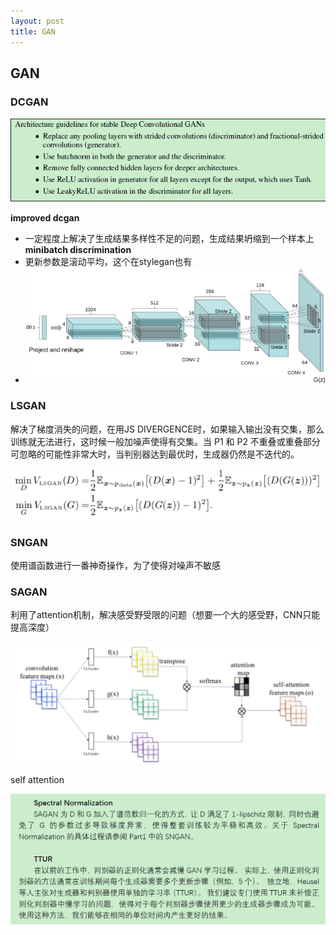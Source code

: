 ```yaml
---
layout: post
title: GAN
---
```




## GAN

### DCGAN

![image-20211203205240630](pics/image-20211203205240630.png)

**improved dcgan**

- 一定程度上解决了生成结果多样性不足的问题，生成结果坍缩到一个样本上**minibatch discrimination**
- 更新参数是滚动平均，这个在stylegan也有
- ![image-20211203210712892](pics/image-20211203210712892.png)

### LSGAN

解决了梯度消失的问题，在用JS DIVERGENCE时，如果输入输出没有交集，那么训练就无法进行，这时候一般加噪声使得有交集。当 P1 和 P2 不重叠或重叠部分可忽略的可能性非常大时，当判别器达到最优时，生成器仍然是不迭代的。

![image-20211203210434900](pics/image-20211203210434900.png)

### SNGAN

使用谱函数进行一番神奇操作，为了使得对噪声不敏感

### SAGAN

利用了attention机制，解决感受野受限的问题（想要一个大的感受野，CNN只能提高深度）

![image-20211203212019496](pics/image-20211203212019496.png)

self attention

![image-20211204195455622](pics/image-20211204195455622.png)



